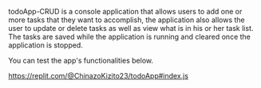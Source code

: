 todoApp-CRUD is a console application that allows users to add one or more tasks that they want to accomplish, the application also allows the user to update or delete tasks as well as view what is in his or her task list. The tasks are saved while the application is running and cleared once the application is stopped.

You can test the app's functionalities below.

https://replit.com/@ChinazoKizito23/todoApp#index.js
